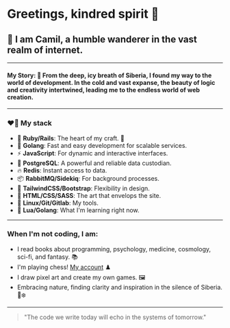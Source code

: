 # Greetings, kindred spirit 👋

## 🌿 I am Camil, a humble wanderer in the vast realm of internet.

---

#### My Story: 🌲 From the deep, icy breath of Siberia, I found my way to the world of development. In the cold and vast expanse, the beauty of logic and creativity intertwined, leading me to the endless world of web creation.

---

### ❤️‍🔥 My stack

- 💎 **Ruby/Rails**: The heart of my craft. 🦋
- 🐹 **Golang**: Fast and easy development for scalable services.
- ⚡ **JavaScript**: For dynamic and interactive interfaces.
- 🐘 **PostgreSQL**: A powerful and reliable data custodian.
- 🔥 **Redis**: Instant access to data.
- 📦 **RabbitMQ/Sidekiq**: For background processes.
- 🎨 **TailwindCSS/Bootstrap**: Flexibility in design.
- 🔌 **HTML/CSS/SASS**: The art that envelops the site.
- 🔧 **Linux/Git/Gitlab**: My tools.
- 🔬 **Lua/Golang**: What I'm learning right now.

--- 
### When I'm not coding, I am:

- I read books about programming, psychology, medicine, cosmology, sci-fi, and fantasy. 📚
- I'm playing chess! [My account](https://www.chess.com/member/acm-wq) ♟️
- I draw pixel art and create my own games. 🖼️
- Embracing nature, finding clarity and inspiration in the silence of Siberia. 🌲❄️

---
> "The code we write today will echo in the systems of tomorrow."
